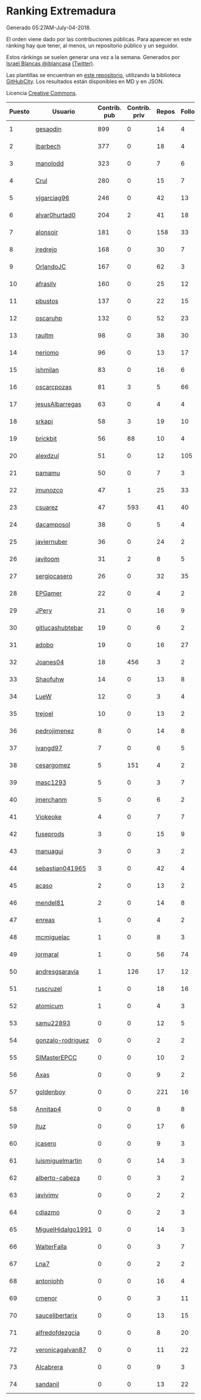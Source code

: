 # Ranking Extremadura

Generado 05:27AM-July-04-2018.

El orden viene dado por las contribuciones públicas. Para aparecer en este ránking hay que tener, al menos, un repositorio público y un seguidor.

Estos ránkings se suelen generar una vez a la semana. Generados por [Israel Blancas @iblancasa](https://github.com/iblancasa/) [(Twitter)](https://twitter.com/iblancasa).

Las plantillas se encuentran en [este repositorio](https://github.com/iblancasa/GH-Spanish-Ranking), utilizando la biblioteca [GitHubCity](https://github.com/iblancasa/GitHubCity). Los resultados están disponibles en MD y en JSON.

Licencia [Creative Commons](https://creativecommons.org/licenses/by/4.0/).

| Puesto   |  Usuario  | Contrib. pub | Contrib. priv |Repos| Followers | Desde |  Avatar  |
|----------|-----------|--------------|---------------|-----|-----------|-------|----------|
|1|[gesaodin](https://github.com/gesaodin)|899|0|14|4|2015-03-13|![gesaodin]()|
|2|[ibarbech](https://github.com/ibarbech)|377|0|18|4|2015-09-20|![ibarbech]()|
|3|[manolodd](https://github.com/manolodd)|323|0|7|6|2013-08-08|![manolodd]()|
|4|[Crul](https://github.com/Crul)|280|0|15|7|2013-09-29|![Crul]()|
|5|[vjgarciag96](https://github.com/vjgarciag96)|246|0|42|13|2016-07-01|![vjgarciag96]()|
|6|[alvar0hurtad0](https://github.com/alvar0hurtad0)|204|2|41|18|2011-10-15|![alvar0hurtad0]()|
|7|[alonsoir](https://github.com/alonsoir)|181|0|158|33|2012-09-23|![alonsoir]()|
|8|[jredrejo](https://github.com/jredrejo)|168|0|30|7|2011-08-27|![jredrejo]()|
|9|[OrlandoJC](https://github.com/OrlandoJC)|167|0|62|3|2016-04-15|![OrlandoJC]()|
|10|[afrasilv](https://github.com/afrasilv)|160|0|25|12|2014-10-15|![afrasilv]()|
|11|[pbustos](https://github.com/pbustos)|137|0|22|15|2013-12-06|![pbustos]()|
|12|[oscaruhp](https://github.com/oscaruhp)|132|0|52|23|2011-06-18|![oscaruhp]()|
|13|[raultm](https://github.com/raultm)|98|0|38|30|2011-03-09|![raultm]()|
|14|[neriomo](https://github.com/neriomo)|96|0|13|17|2015-01-17|![neriomo]()|
|15|[ishmilan](https://github.com/ishmilan)|83|0|16|6|2014-10-07|![ishmilan]()|
|16|[oscarcpozas](https://github.com/oscarcpozas)|81|3|5|66|2013-01-27|![oscarcpozas]()|
|17|[jesusAlbarregas](https://github.com/jesusAlbarregas)|63|0|4|4|2015-11-05|![jesusAlbarregas]()|
|18|[srkapi](https://github.com/srkapi)|58|3|19|10|2015-02-08|![srkapi]()|
|19|[brickbit](https://github.com/brickbit)|56|88|10|4|2016-06-02|![brickbit]()|
|20|[alexdzul](https://github.com/alexdzul)|51|0|12|105|2012-06-29|![alexdzul]()|
|21|[pamamu](https://github.com/pamamu)|50|0|7|3|2014-11-19|![pamamu]()|
|22|[jmunozco](https://github.com/jmunozco)|47|1|25|33|2012-11-23|![jmunozco]()|
|23|[csuarez](https://github.com/csuarez)|47|593|41|40|2011-03-21|![csuarez]()|
|24|[dacamposol](https://github.com/dacamposol)|38|0|5|4|2016-01-27|![dacamposol]()|
|25|[javiernuber](https://github.com/javiernuber)|36|0|24|2|2011-06-16|![javiernuber]()|
|26|[javitoom](https://github.com/javitoom)|31|2|8|5|2015-09-16|![javitoom]()|
|27|[sergiocasero](https://github.com/sergiocasero)|26|0|32|35|2015-02-03|![sergiocasero]()|
|28|[EPGamer](https://github.com/EPGamer)|22|0|4|2|2017-10-04|![EPGamer]()|
|29|[JPery](https://github.com/JPery)|21|0|16|9|2015-02-18|![JPery]()|
|30|[gitlucashubtebar](https://github.com/gitlucashubtebar)|19|0|6|2|2018-02-06|![gitlucashubtebar]()|
|31|[adobo](https://github.com/adobo)|19|0|16|27|2011-05-09|![adobo]()|
|32|[Joanes04](https://github.com/Joanes04)|18|456|3|2|2014-11-25|![Joanes04]()|
|33|[Shaofuhw](https://github.com/Shaofuhw)|14|0|13|8|2015-12-11|![Shaofuhw]()|
|34|[LueW](https://github.com/LueW)|12|0|3|4|2016-07-06|![LueW]()|
|35|[trejoel](https://github.com/trejoel)|10|0|13|2|2014-12-05|![trejoel]()|
|36|[pedrojimenez](https://github.com/pedrojimenez)|8|0|14|8|2011-09-12|![pedrojimenez]()|
|37|[ivangd97](https://github.com/ivangd97)|7|0|6|5|2014-05-06|![ivangd97]()|
|38|[cesargomez](https://github.com/cesargomez)|5|151|4|2|2013-02-14|![cesargomez]()|
|39|[masc1293](https://github.com/masc1293)|5|0|3|7|2013-10-08|![masc1293]()|
|40|[jmerchanm](https://github.com/jmerchanm)|5|0|6|2|2016-01-10|![jmerchanm]()|
|41|[Viokeoke](https://github.com/Viokeoke)|4|0|7|7|2015-10-23|![Viokeoke]()|
|42|[fuseprods](https://github.com/fuseprods)|3|0|15|9|2012-12-15|![fuseprods]()|
|43|[manuagui](https://github.com/manuagui)|3|0|3|2|2013-05-09|![manuagui]()|
|44|[sebastian041965](https://github.com/sebastian041965)|3|0|42|4|2013-10-07|![sebastian041965]()|
|45|[acaso](https://github.com/acaso)|2|0|13|2|2011-08-12|![acaso]()|
|46|[mendel81](https://github.com/mendel81)|2|0|14|8|2012-07-18|![mendel81]()|
|47|[enreas](https://github.com/enreas)|1|0|4|2|2011-11-07|![enreas]()|
|48|[mcmiguelac](https://github.com/mcmiguelac)|1|0|8|3|2014-05-07|![mcmiguelac]()|
|49|[jormaral](https://github.com/jormaral)|1|0|56|74|2011-06-03|![jormaral]()|
|50|[andresgsaravia](https://github.com/andresgsaravia)|1|126|17|12|2011-06-13|![andresgsaravia]()|
|51|[ruscruzel](https://github.com/ruscruzel)|1|0|18|16|2013-07-09|![ruscruzel]()|
|52|[atomicum](https://github.com/atomicum)|1|0|4|3|2014-01-13|![atomicum]()|
|53|[samu22893](https://github.com/samu22893)|0|0|12|5|2013-10-30|![samu22893]()|
|54|[gonzalo-rodriguez](https://github.com/gonzalo-rodriguez)|0|0|2|2|2013-04-02|![gonzalo-rodriguez]()|
|55|[SIMasterEPCC](https://github.com/SIMasterEPCC)|0|0|10|2|2017-03-16|![SIMasterEPCC]()|
|56|[Axas](https://github.com/Axas)|0|0|9|2|2015-03-04|![Axas]()|
|57|[goldenboy](https://github.com/goldenboy)|0|0|221|16|2009-05-27|![goldenboy]()|
|58|[Annitap4](https://github.com/Annitap4)|0|0|8|8|2010-08-30|![Annitap4]()|
|59|[jtuz](https://github.com/jtuz)|0|0|17|6|2011-12-01|![jtuz]()|
|60|[jcasero](https://github.com/jcasero)|0|0|9|3|2012-05-06|![jcasero]()|
|61|[luismiguelmartin](https://github.com/luismiguelmartin)|0|0|14|3|2012-07-07|![luismiguelmartin]()|
|62|[alberto-cabeza](https://github.com/alberto-cabeza)|0|0|3|2|2013-12-19|![alberto-cabeza]()|
|63|[javivimv](https://github.com/javivimv)|0|0|2|2|2014-02-17|![javivimv]()|
|64|[cdiazmo](https://github.com/cdiazmo)|0|0|2|3|2014-09-23|![cdiazmo]()|
|65|[MiguelHidalgo1991](https://github.com/MiguelHidalgo1991)|0|0|14|3|2015-02-03|![MiguelHidalgo1991]()|
|66|[WalterFalla](https://github.com/WalterFalla)|0|0|3|7|2015-02-10|![WalterFalla]()|
|67|[Lna7](https://github.com/Lna7)|0|0|2|2|2015-11-09|![Lna7]()|
|68|[antoniohh](https://github.com/antoniohh)|0|0|16|4|2016-02-03|![antoniohh]()|
|69|[cmenor](https://github.com/cmenor)|0|0|3|11|2016-10-07|![cmenor]()|
|70|[saucelibertarix](https://github.com/saucelibertarix)|0|0|13|15|2016-10-07|![saucelibertarix]()|
|71|[alfredofdezgcia](https://github.com/alfredofdezgcia)|0|0|8|20|2016-11-08|![alfredofdezgcia]()|
|72|[veronicagalvan87](https://github.com/veronicagalvan87)|0|0|11|22|2016-10-07|![veronicagalvan87]()|
|73|[Alcabrera](https://github.com/Alcabrera)|0|0|9|3|2017-02-23|![Alcabrera]()|
|74|[sandanil](https://github.com/sandanil)|0|0|13|22|2016-10-07|![sandanil]()|

